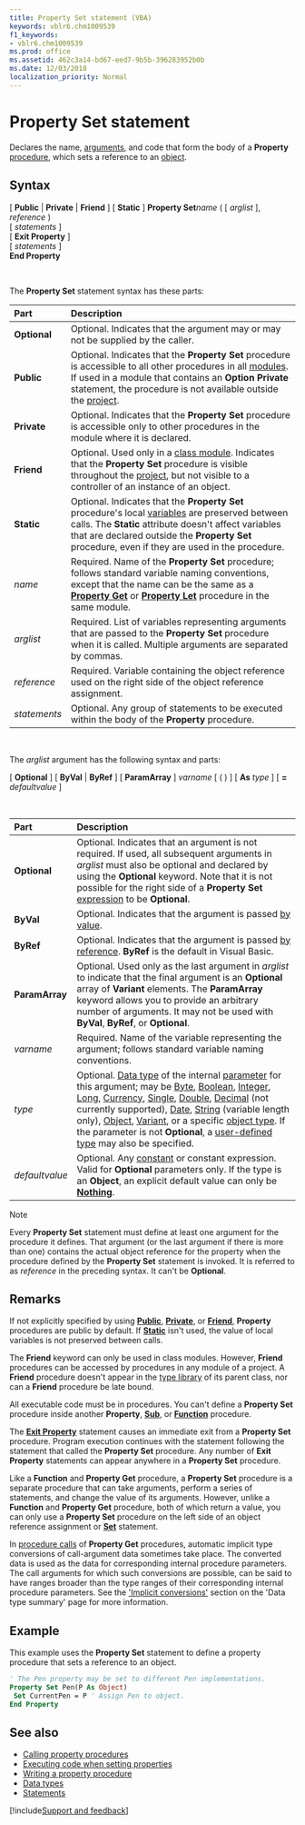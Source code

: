 ```yaml
---
title: Property Set statement (VBA)
keywords: vblr6.chm1009539
f1_keywords:
- vblr6.chm1009539
ms.prod: office
ms.assetid: 462c3a14-bd67-eed7-9b5b-396283952b0b
ms.date: 12/03/2018
localization_priority: Normal
---
```



# Property Set statement

Declares the name, [arguments](../../Glossary/vbe-glossary.md#argument), and code that form the body of a **Property** [procedure](../../Glossary/vbe-glossary.md#procedure), which sets a reference to an [object](../../Glossary/vbe-glossary.md#object).

## Syntax

[ **Public** | **Private** | **Friend** ] [ **Static** ] **Property Set**_name_ ( [ _arglist_ ], _reference_ ) <br/>
[ _statements_ ] <br/>
[ **Exit Property** ] <br/>
[ _statements_ ] <br/>
**End Property**

<br/>

The **Property Set** statement syntax has these parts:

|Part|Description|
|:-----|:-----|
|**Optional**|Optional. Indicates that the argument may or may not be supplied by the caller.|
|**Public**|Optional. Indicates that the **Property Set** procedure is accessible to all other procedures in all [modules](../../Glossary/vbe-glossary.md#module). If used in a module that contains an **Option Private** statement, the procedure is not available outside the [project](../../Glossary/vbe-glossary.md#project).|
|**Private**|Optional. Indicates that the **Property Set** procedure is accessible only to other procedures in the module where it is declared.|
|**Friend**|Optional. Used only in a [class module](../../Glossary/vbe-glossary.md#class-module). Indicates that the **Property Set** procedure is visible throughout the [project](../../Glossary/vbe-glossary.md#project), but not visible to a controller of an instance of an object.|
|**Static**|Optional. Indicates that the **Property Set** procedure's local [variables](../../Glossary/vbe-glossary.md#variable) are preserved between calls. The **Static** attribute doesn't affect variables that are declared outside the **Property Set** procedure, even if they are used in the procedure.|
| _name_|Required. Name of the **Property Set** procedure; follows standard variable naming conventions, except that the name can be the same as a **[Property Get](property-get-statement.md)** or **[Property Let](property-let-statement.md)** procedure in the same module.|
| _arglist_|Required. List of variables representing arguments that are passed to the **Property Set** procedure when it is called. Multiple arguments are separated by commas.|
| _reference_|Required. Variable containing the object reference used on the right side of the object reference assignment.|
| _statements_|Optional. Any group of statements to be executed within the body of the **Property** procedure.|

<br/>

The _arglist_ argument has the following syntax and parts:

[ **Optional** ] [ **ByVal** | **ByRef** ] [ **ParamArray** ] _varname_ [ ( ) ] [ **As** _type_ ] [ **=** _defaultvalue_ ]

<br/>

|Part|Description|
|:-----|:-----|
|**Optional**|Optional. Indicates that an argument is not required. If used, all subsequent arguments in _arglist_ must also be optional and declared by using the **Optional** keyword. Note that it is not possible for the right side of a **Property Set** [expression](../../Glossary/vbe-glossary.md#expression) to be **Optional**.|
|**ByVal**|Optional. Indicates that the argument is passed [by value](../../Glossary/vbe-glossary.md#by-value).|
|**ByRef**|Optional. Indicates that the argument is passed [by reference](../../Glossary/vbe-glossary.md#by-reference). **ByRef** is the default in Visual Basic.|
|**ParamArray**|Optional. Used only as the last argument in _arglist_ to indicate that the final argument is an **Optional** array of **Variant** elements. The **ParamArray** keyword allows you to provide an arbitrary number of arguments. It may not be used with **ByVal**, **ByRef**, or **Optional**.|
| _varname_|Required. Name of the variable representing the argument; follows standard variable naming conventions.|
| _type_|Optional. [Data type](../../Glossary/vbe-glossary.md#data-type) of the internal [parameter](../../glossary/vbe-glossary.md#parameter) for this argument; may be [Byte](../../Glossary/vbe-glossary.md#byte-data-type), [Boolean](../../Glossary/vbe-glossary.md#boolean-data-type), [Integer](../../Glossary/vbe-glossary.md#integer-data-type), [Long](../../Glossary/vbe-glossary.md#long-data-type), [Currency](../../Glossary/vbe-glossary.md#currency-data-type), [Single](../../Glossary/vbe-glossary.md#single-data-type), [Double](../../Glossary/vbe-glossary.md#double-data-type), [Decimal](../../Glossary/vbe-glossary.md#decimal-data-type) (not currently supported), [Date](../../Glossary/vbe-glossary.md#date-data-type), [String](../../Glossary/vbe-glossary.md#string-data-type) (variable length only), [Object](../../Glossary/vbe-glossary.md#object), [Variant](../../Glossary/vbe-glossary.md#variant-data-type), or a specific [object type](../../Glossary/vbe-glossary.md#object-type). If the parameter is not **Optional**, a [user-defined type](../../Glossary/vbe-glossary.md#user-defined-type) may also be specified.|
| _defaultvalue_|Optional. Any [constant](../../Glossary/vbe-glossary.md#constant) or constant expression. Valid for **Optional** parameters only. If the type is an **Object**, an explicit default value can only be **[Nothing](nothing-keyword.md)**.|

> [!NOTE] 
> Every **Property Set** statement must define at least one argument for the procedure it defines. That argument (or the last argument if there is more than one) contains the actual object reference for the property when the procedure defined by the **Property Set** statement is invoked. It is referred to as _reference_ in the preceding syntax. It can't be **Optional**.

## Remarks

If not explicitly specified by using **[Public](public-statement.md)**, **[Private](private-statement.md)**, or **[Friend](friend-keyword.md)**, **Property** procedures are public by default. If **[Static](static-statement.md)** isn't used, the value of local variables is not preserved between calls. 

The **Friend** keyword can only be used in class modules. However, **Friend** procedures can be accessed by procedures in any module of a project. A **Friend** procedure doesn't appear in the [type library](../../Glossary/vbe-glossary.md#type-library) of its parent class, nor can a **Friend** procedure be late bound.

All executable code must be in procedures. You can't define a **Property Set** procedure inside another **Property**, **[Sub](sub-statement.md)**, or **[Function](function-statement.md)** procedure.

The **[Exit Property](exit-statement.md)** statement causes an immediate exit from a **Property Set** procedure. Program execution continues with the statement following the statement that called the **Property Set** procedure. Any number of **Exit Property** statements can appear anywhere in a **Property Set** procedure.

Like a **Function** and **Property Get** procedure, a **Property Set** procedure is a separate procedure that can take arguments, perform a series of statements, and change the value of its arguments. However, unlike a **Function** and **Property Get** procedure, both of which return a value, you can only use a **Property Set** procedure on the left side of an object reference assignment or **[Set](set-statement.md)** statement.

In [procedure calls](../../glossary/vbe-glossary.md#procedure-call) of **Property Get** procedures, automatic implicit type conversions of call-argument data sometimes take place. The converted data is used as the data for corresponding internal procedure parameters. The call arguments for which such conversions are possible, can be said to have ranges broader than the type ranges of their corresponding internal procedure parameters. See the ['Implicit conversions'](data-type-summary.md#implicit-conversions) section on the 'Data type summary' page for more information.

## Example

This example uses the **Property Set** statement to define a property procedure that sets a reference to an object.


```vb
' The Pen property may be set to different Pen implementations. 
Property Set Pen(P As Object) 
 Set CurrentPen = P ' Assign Pen to object. 
End Property
```


## See also

- [Calling property procedures](../../concepts/getting-started/calling-property-procedures.md)
- [Executing code when setting properties](../../concepts/getting-started/executing-code-when-setting-properties.md)
- [Writing a property procedure](../../concepts/getting-started/writing-a-property-procedure.md)
- [Data types](data-type-summary.md)
- [Statements](../statements.md)

[!include[Support and feedback](~/includes/feedback-boilerplate.md)]
